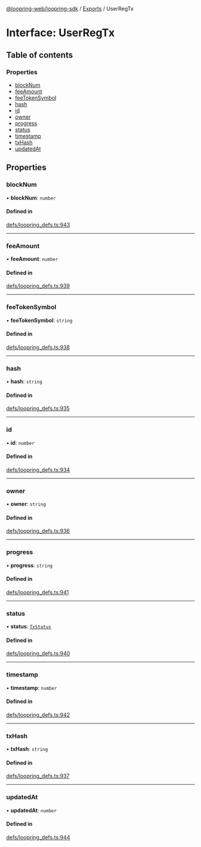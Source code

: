 [@loopring-web/loopring-sdk](../README.md) / [Exports](../modules.md) / UserRegTx

# Interface: UserRegTx

## Table of contents

### Properties

- [blockNum](UserRegTx.md#blocknum)
- [feeAmount](UserRegTx.md#feeamount)
- [feeTokenSymbol](UserRegTx.md#feetokensymbol)
- [hash](UserRegTx.md#hash)
- [id](UserRegTx.md#id)
- [owner](UserRegTx.md#owner)
- [progress](UserRegTx.md#progress)
- [status](UserRegTx.md#status)
- [timestamp](UserRegTx.md#timestamp)
- [txHash](UserRegTx.md#txhash)
- [updatedAt](UserRegTx.md#updatedat)

## Properties

### blockNum

• **blockNum**: `number`

#### Defined in

[defs/loopring_defs.ts:943](https://github.com/Loopring/loopring_sdk/blob/fd60be9/src/defs/loopring_defs.ts#L943)

___

### feeAmount

• **feeAmount**: `number`

#### Defined in

[defs/loopring_defs.ts:939](https://github.com/Loopring/loopring_sdk/blob/fd60be9/src/defs/loopring_defs.ts#L939)

___

### feeTokenSymbol

• **feeTokenSymbol**: `string`

#### Defined in

[defs/loopring_defs.ts:938](https://github.com/Loopring/loopring_sdk/blob/fd60be9/src/defs/loopring_defs.ts#L938)

___

### hash

• **hash**: `string`

#### Defined in

[defs/loopring_defs.ts:935](https://github.com/Loopring/loopring_sdk/blob/fd60be9/src/defs/loopring_defs.ts#L935)

___

### id

• **id**: `number`

#### Defined in

[defs/loopring_defs.ts:934](https://github.com/Loopring/loopring_sdk/blob/fd60be9/src/defs/loopring_defs.ts#L934)

___

### owner

• **owner**: `string`

#### Defined in

[defs/loopring_defs.ts:936](https://github.com/Loopring/loopring_sdk/blob/fd60be9/src/defs/loopring_defs.ts#L936)

___

### progress

• **progress**: `string`

#### Defined in

[defs/loopring_defs.ts:941](https://github.com/Loopring/loopring_sdk/blob/fd60be9/src/defs/loopring_defs.ts#L941)

___

### status

• **status**: [`TxStatus`](../enums/TxStatus.md)

#### Defined in

[defs/loopring_defs.ts:940](https://github.com/Loopring/loopring_sdk/blob/fd60be9/src/defs/loopring_defs.ts#L940)

___

### timestamp

• **timestamp**: `number`

#### Defined in

[defs/loopring_defs.ts:942](https://github.com/Loopring/loopring_sdk/blob/fd60be9/src/defs/loopring_defs.ts#L942)

___

### txHash

• **txHash**: `string`

#### Defined in

[defs/loopring_defs.ts:937](https://github.com/Loopring/loopring_sdk/blob/fd60be9/src/defs/loopring_defs.ts#L937)

___

### updatedAt

• **updatedAt**: `number`

#### Defined in

[defs/loopring_defs.ts:944](https://github.com/Loopring/loopring_sdk/blob/fd60be9/src/defs/loopring_defs.ts#L944)
